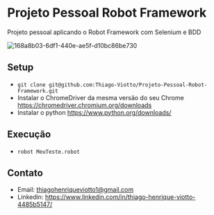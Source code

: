 # Projeto Pessoal Robot Framework
 
Projeto pessoal aplicando o Robot Framework com Selenium e BDD

![168a8b03-6df1-440e-ae5f-d10bc86be730](https://user-images.githubusercontent.com/30843151/214155124-adb2976f-f837-4c91-8e80-a1f82524e7fe.gif)

## Setup
- `git clone git@github.com:Thiago-Viotto/Projeto-Pessoal-Robot-Framework.git`
- Instalar o ChromeDriver da mesma versão do seu Chrome https://chromedriver.chromium.org/downloads
- Instalar o python https://www.python.org/downloads/

## Execução
- `robot MeuTeste.robot`


## Contato
- Email: thiagohenriqueviotto1@gmail.com
- Linkedin: https://www.linkedin.com/in/thiago-henrique-viotto-4485b5147/
